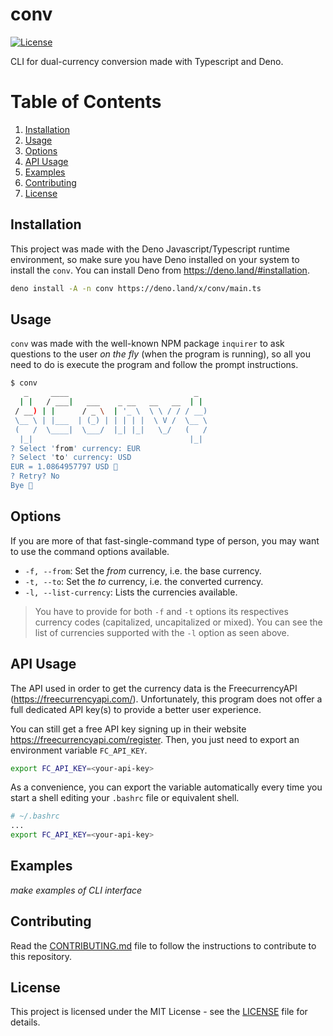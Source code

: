 # conv

[![License](https://img.shields.io/badge/license-MIT-blue.svg)](https://github.com/mayoras/conv/blob/main/LICENSE)

CLI for dual-currency conversion made with Typescript and Deno.

# Table of Contents

1. [Installation](#installation)
2. [Usage](#usage)
3. [Options](#options)
4. [API Usage](#api-usage)
5. [Examples](#examples)
6. [Contributing](#contributing)
7. [License](#license)

## Installation

This project was made with the Deno Javascript/Typescript runtime environment,
so make sure you have Deno installed on your system to install the `conv`. You
can install Deno from https://deno.land/#installation.

```sh
deno install -A -n conv https://deno.land/x/conv/main.ts
```

## Usage

`conv` was made with the well-known NPM package `inquirer` to ask questions to
the user _on the fly_ (when the program is running), so all you need to do is
execute the program and follow the prompt instructions.

```sh
$ conv
   _     ____                            _  
  | |   / ___|   ___    _ __   __   __  | | 
 / __) | |      / _ \  | '_ \  \ \ / / / __)
 \__ \ | |___  | (_) | | | | |  \ V /  \__ \
 (   /  \____|  \___/  |_| |_|   \_/   (   /
  |_|                                   |_| 
? Select 'from' currency: EUR
? Select 'to' currency: USD
EUR = 1.0864957797 USD 💱
? Retry? No
Bye 👋
```

## Options

If you are more of that fast-single-command type of person, you may want to use
the command options available.

- `-f, --from`: Set the _from_ currency, i.e. the base currency.
- `-t, --to`: Set the _to_ currency, i.e. the converted currency.
- `-l, --list-currency`: Lists the currencies available.

> You have to provide for both `-f` and `-t` options its respectives currency
> codes (capitalized, uncapitalized or mixed). You can see the list of
> currencies supported with the `-l` option as seen above.

## API Usage

The API used in order to get the currency data is the FreecurrencyAPI
(https://freecurrencyapi.com/). Unfortunately, this program does not offer a
full dedicated API key(s) to provide a better user experience.

You can still get a free API key signing up in their website
https://freecurrencyapi.com/register. Then, you just need to export an
environment variable `FC_API_KEY`.

```sh
export FC_API_KEY=<your-api-key>
```

As a convenience, you can export the variable automatically every time you start
a shell editing your `.bashrc` file or equivalent shell.

```bash
# ~/.bashrc
...
export FC_API_KEY=<your-api-key>
```

## Examples

_make examples of CLI interface_

## Contributing

Read the
[CONTRIBUTING.md](https://github.com/mayoras/conv/blob/main/CONTRIBUTING.md)
file to follow the instructions to contribute to this repository.

## License

This project is licensed under the MIT License - see the
[LICENSE](https://github.com/mayoras/conv/blob/main/LICENSE) file for details.

